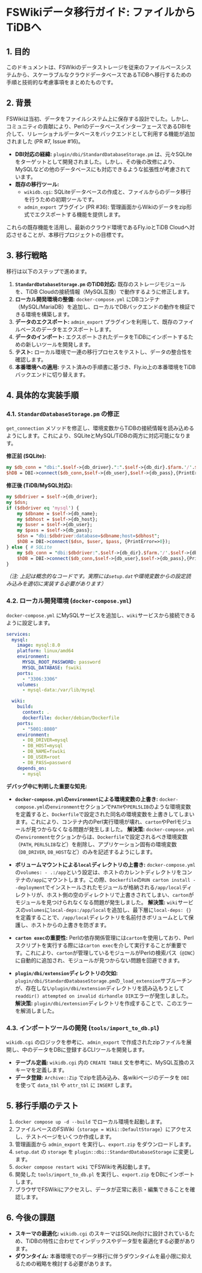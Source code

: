 # FSWikiデータ移行ガイド: ファイルからTiDBへ

## 1. 目的

このドキュメントは、FSWikiのデータストレージを従来のファイルベースシステムから、スケーラブルなクラウドデータベースであるTiDBへ移行するための手順と技術的な考慮事項をまとめたものです。

## 2. 背景

FSWikiは当初、データをファイルシステム上に保存する設計でした。しかし、コミュニティの貢献により、PerlのデータベースインターフェースであるDBIを介して、リレーショナルデータベースをバックエンドとして利用する機能が追加されました (PR #7, Issue #16)。

- **DBI対応の経緯:** `plugin/dbi/StandardDatabaseStorage.pm` は、元々SQLiteをターゲットとして開発されました。しかし、その後の改修により、MySQLなどの他のデータベースにも対応できるような拡張性が考慮されています。
- **既存の移行ツール:**
    - `wikidb.cgi`: SQLiteデータベースの作成と、ファイルからのデータ移行を行うための初期ツールです。
    - `admin_export` プラグイン (PR #36): 管理画面からWikiのデータをzip形式でエクスポートする機能を提供します。

これらの既存機能を活用し、最新のクラウド環境であるFly.ioとTiDB Cloudへ対応させることが、本移行プロジェクトの目標です。

## 3. 移行戦略

移行は以下のステップで進めます。

1.  **`StandardDatabaseStorage.pm` のTiDB対応:** 既存のストレージモジュールを、TiDB Cloudの接続情報（MySQL互換）で動作するように修正します。
2.  **ローカル開発環境の整備:** `docker-compose.yml` にDBコンテナ（MySQL/MariaDB）を追加し、ローカルでDBバックエンドの動作を検証できる環境を構築します。
3.  **データのエクスポート:** `admin_export` プラグインを利用して、既存のファイルベースのデータをエクスポートします。
4.  **データのインポート:** エクスポートされたデータをTiDBにインポートするための新しいツールを開発します。
5.  **テスト:** ローカル環境で一連の移行プロセスをテストし、データの整合性を確認します。
6.  **本番環境への適用:** テスト済みの手順書に基づき、Fly.io上の本番環境をTiDBバックエンドに切り替えます。

## 4. 具体的な実装手順

### 4.1. `StandardDatabaseStorage.pm` の修正

`get_connection` メソッドを修正し、環境変数からTiDBの接続情報を読み込めるようにします。これにより、SQLiteとMySQL/TiDBの両方に対応可能になります。

**修正前 (SQLite):**
```perl
my $db_conn = "dbi:".$self->{db_driver}.":".$self->{db_dir}.$farm.'/'.$self->{db_name};
$hDB = DBI->connect($db_conn,$self->{db_user},$self->{db_pass},{PrintError=>1});
```

**修正後 (TiDB/MySQL対応):**
```perl
my $dbdriver = $self->{db_driver};
my $dsn;
if ($dbdriver eq 'mysql') {
    my $dbname = $self->{db_name};
    my $dbhost = $self->{db_host};
    my $user = $self->{db_user};
    my $pass = $self->{db_pass};
    $dsn = "dbi:$dbdriver:database=$dbname;host=$dbhost";
    $hDB = DBI->connect($dsn, $user, $pass, {PrintError=>0});
} else { # SQLite
    my $db_conn = "dbi:$dbdriver:".$self->{db_dir}.$farm.'/'.$self->{db_name};
    $hDB = DBI->connect($db_conn,$self->{db_user},$self->{db_pass},{PrintError=>1});
}
```
*（注: 上記は概念的なコードです。実際には`setup.dat`や環境変数からの設定読み込みを適切に実装する必要があります）*

### 4.2. ローカル開発環境 (`docker-compose.yml`)

`docker-compose.yml` にMySQLサービスを追加し、`wiki`サービスから接続できるように設定します。

```yaml
services:
  mysql:
    image: mysql:8.0
    platform: linux/amd64
    environment:
      MYSQL_ROOT_PASSWORD: password
      MYSQL_DATABASE: fswiki
    ports:
      - "3306:3306"
    volumes:
      - mysql-data:/var/lib/mysql

  wiki:
    build:
      context: .
      dockerfile: docker/debian/Dockerfile
    ports:
      - "5001:8080"
    environment:
      - DB_DRIVER=mysql
      - DB_HOST=mysql
      - DB_NAME=fswiki
      - DB_USER=root
      - DB_PASS=password
    depends_on:
      - mysql
```

**デバッグ中に判明した重要な知見:**

*   **`docker-compose.yml`の`environment`による環境変数の上書き:**
    `docker-compose.yml`の`environment`セクションで`PATH`や`PERL5LIB`のような環境変数を定義すると、`Dockerfile`で設定された同名の環境変数を上書きしてしまいます。これにより、コンテナ内のPerl実行環境が壊れ、`carton`やPerlモジュールが見つからなくなる問題が発生しました。
    **解決策:** `docker-compose.yml`の`environment`セクションからは、`Dockerfile`で設定されるべき環境変数（`PATH`, `PERL5LIB`など）を削除し、アプリケーション固有の環境変数（`DB_DRIVER`, `DB_HOST`など）のみを記述するようにします。

*   **ボリュームマウントによる`local`ディレクトリの上書き:**
    `docker-compose.yml`の`volumes: - .:/app`という設定は、ホストのカレントディレクトリをコンテナの`/app`にマウントします。この際、`Dockerfile`の`RUN carton install --deployment`でインストールされたモジュールが格納される`/app/local`ディレクトリが、ホスト側の空のディレクトリで上書きされてしまい、`carton`がモジュールを見つけられなくなる問題が発生しました。
    **解決策:** `wiki`サービスの`volumes`に`local-deps:/app/local`を追加し、最下層に`local-deps: {}`を定義することで、`/app/local`ディレクトリを名前付きボリュームとして保護し、ホストからの上書きを防ぎます。

*   **`carton exec`の重要性:**
    Perlの依存関係管理には`carton`を使用しており、Perlスクリプトを実行する際には`carton exec`を介して実行することが重要です。これにより、`carton`が管理しているモジュールがPerlの検索パス（`@INC`）に自動的に追加され、モジュールが見つからない問題を回避できます。

*   **`plugin/dbi/extension`ディレクトリの欠如:**
    `plugin/dbi/StandardDatabaseStorage.pm`の`_load_extension`サブルーチンが、存在しない`plugin/dbi/extension`ディレクトリを読み込もうとして`readdir() attempted on invalid dirhandle DIR`エラーが発生しました。
    **解決策:** `plugin/dbi/extension`ディレクトリを作成することで、このエラーを解消しました。

### 4.3. インポートツールの開発 (`tools/import_to_db.pl`)

`wikidb.cgi` のロジックを参考に、`admin_export` で作成されたzipファイルを展開し、中のデータをDBに登録するCLIツールを開発します。

- **テーブル定義:** `wikidb.cgi` 内の `CREATE TABLE` 文を参考に、MySQL互換のスキーマを定義します。
- **データ登録:** `Archive::Zip` でzipを読み込み、各wikiページのデータを `DBI` を使って `data_tbl` や `attr_tbl` に `INSERT` します。

## 5. 移行手順のテスト

1.  `docker compose up -d --build` でローカル環境を起動します。
2.  ファイルベースのFSWiki（`storage = Wiki::DefaultStorage`）にアクセスし、テストページをいくつか作成します。
3.  管理画面から `admin_export` を実行し、`export.zip` をダウンロードします。
4.  `setup.dat` の `storage` を `plugin::dbi::StandardDatabaseStorage` に変更します。
5.  `docker compose restart wiki` でFSWikiを再起動します。
6.  開発した `tools/import_to_db.pl` を実行し、`export.zip` をDBにインポートします。
7.  ブラウザでFSWikiにアクセスし、データが正常に表示・編集できることを確認します。

## 6. 今後の課題

- **スキーマの最適化:** `wikidb.cgi` のスキーマはSQLite向けに設計されているため、TiDBの特性に合わせてインデックスやデータ型を最適化する必要があります。
- **ダウンタイム:** 本番環境でのデータ移行に伴うダウンタイムを最小限に抑えるための戦略を検討する必要があります。